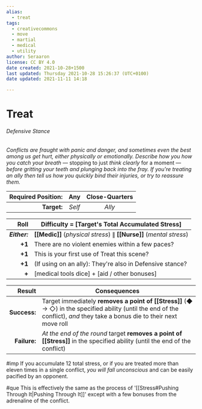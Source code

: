 ```yaml
---
alias:
  - treat
tags:
  - creativecommons
  - move
  - martial
  - medical
  - utility
author: Seraaron
license: CC BY 4.0
date created: 2021-10-28+1500
last updated: Thursday 2021-10-28 15:26:37 (UTC+0100)
date updated: 2021-11-11 14:18

---
```


# Treat

###### Defensive Stance

_Conflicts are fraught with panic and danger, and sometimes even the best among us get hurt, either physically or emotionally. Describe how you how you catch your breath_ — stopping to just _think clearly_ for a moment — _before gritting your teeth and plunging back into the fray. If you're treating an ally then tell us how you quickly bind their injuries, or try to reassure them._

| **Required Position:** |   Any  | Close-Quarters |
| ---------------------: | :----: | :------------: |
|            **Target:** | _Self_ |     _Ally_     |

|          Roll | Difficulty = [Target's Total Accumulated Stress]                             |
| ------------: | ------------------------------------------------------------------- |
| _**Either:**_ | **[[Medic]]** (_physical stress_) ∥ **[[Nurse]]** (_mental stress_) |
|        **+1** | There are no violent enemies within a few paces?                            |
|        **+1** | This is your first use of Treat this scene?                |
|        **+1** | (If using on an ally): They're also in Defensive stance?            |
|         **+** | [medical tools dice] + [aid / other bonuses]                          |

|       Result | Consequences                                                                                                                                                         |
| -----------: | -------------------------------------------------------------------------------------------------------------------------------------------------------------------- |
| **Success:** | Target immediately **removes a point of [[Stress]]** (◆ → ◇) in the specified ability (until the end of the conflict), _and_ they take a bonus die to their next move roll |
| **Failure:** | *At the end of the round* target **removes a point of [[Stress]]** in the specified ability (until the end of the conflict)                                                      |

#imp  If you accumulate 12 total stress, or if you are treated more than eleven times in a single conflict, _you will fall unconscious_ and can be easily pacified by an opponent.

#que This is effectively the same as the process of '[[Stress#Pushing Through It|Pushing Through It]]' except with a few bonuses from the adrenaline of the conflict.
